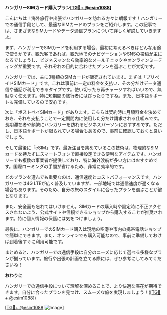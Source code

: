**ハンガリーSIMカード購入プラン[[TG💪+ @esim1088](https://t.me/s/esim1088)]**

こんにちは！海外旅行や出張でハンガリーを訪れる方々に朗報です！ハンガリーでの通信手段として、最適なSIMカードのプランをご紹介します。この記事では、さまざまなSIMカードやデータ通信プランについて詳しく解説していきますよ。

まず、ハンガリーでSIMカードを利用する場合、最初に考えるべきはどんな用途で使うかです。観光客であれば、観光地でのナビゲーションやSNSの投稿が主になるでしょうし、ビジネスマンなら効率的なメールチェックやオンラインミーティングが重要です。それぞれの目的に合わせたプランを選ぶことが大切です。

ハンガリーでは、主に3種類のSIMカードが販売されています。まずは「プリペイドSIMカード」です。これは事前に一定の料金を支払い、その分だけデータ通信や通話が利用できるタイプです。使い切ったら再チャージすればいいので、無駄なく使えます。特に短期間の旅行者にはぴったりですね。また、日本語サポートも完備しているので安心です。

次に「ポストペイSIMカード」があります。こちらは契約時に月額料金を決めておき、それを支払うことで一定期間内に使用した分だけ請求される仕組みです。長期滞在者や頻繁にハンガリーを訪れるビジネスパーソンにおすすめです。ただし、日本語サポートが限られている場合もあるので、事前に確認しておくと良いでしょう。

そして最後に「eSIM」です。最近注目を集めているこの技術は、物理的なSIMカードを持たずにスマートフォンで直接設定できる便利なアイテムです。ハンガリーでも複数の事業者が提供しており、特に海外渡航が多い方にはおすすめです。国際ローミングの手間が省けるため、非常に効率的です。

どのプランを選んでも重要なのは、通信速度とコストパフォーマンスです。ハンガリーでは4G LTEが広く普及していますが、一部地域では通信速度が遅くなる場合もあります。そのため、自分の旅のスタイルに合ったプランを選ぶことが鍵となります。

また、安全面も忘れてはいけません。SIMカードの購入時や設定時に不正アクセスされないよう、公式サイトや信頼できるショップから購入することが推奨されます。特に個人情報の保護には気をつけましょう。

最後に、ハンガリーでのSIMカード購入は現地の空港や市内の携帯電話ショップで簡単にできます。また、オンラインでも購入可能なので、事前に準備しておけば到着後すぐに利用可能です。

まとめると、ハンガリーでの通信手段は自分のニーズに応じて選べる多様なプランが揃っています。旅行や出張の計画を立てる際には、ぜひ参考にしてみてくださいね！

**おわりに**

ハンガリーでの通信手段について理解を深めることで、より快適な滞在が期待できます。自分に合ったプランを見つけ、スムーズな旅を実現しましょう！([[TG💪+ @esim1088](https://t.me/s/esim1088)])

[[TG💪+ @esim1088](https://t.me/s/esim1088) ![Image](https://i.postimg.cc/Y0z9fWf4/image.png)]